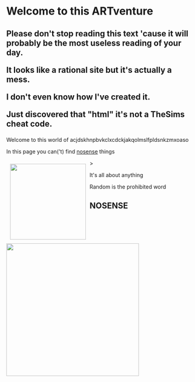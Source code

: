 <html>
<link rel="stylesheet" href="styling.css">
<body>
<h1>Welcome to this ARTventure</h1>
  
<h2>Please don't stop reading this text 'cause it will probably be the most useless reading of your day.

It looks like a rational site but it's actually a mess.

I don't even know how I've created it.

Just discovered that "html" it's not a TheSims cheat code.</h2>
  
<p>Welcome to this world of acjdskhnpbvkclxcdckjakqolmslfpldsnkzmxoaso </p>
  <p class="placeholder">In this page you can('t) find <a href="#NOSENSE">nosense</a> things</p>
  <img src="https://media.giphy.com/media/zhmIHStBa2ezu/giphy.gif" width="200" height="200" style="float:left; margin: 10px">  >
  <p class="paragraph">It's all about anything</p>
  <p class="placer">Random is the prohibited word</p>

<h2 id="NOSENSE">NOSENSE</h2>
<img src="https://media2.giphy.com/media/XhT868oxljs88/giphy.gif" width="350" height="350" >
  
  </body>
  </html>
